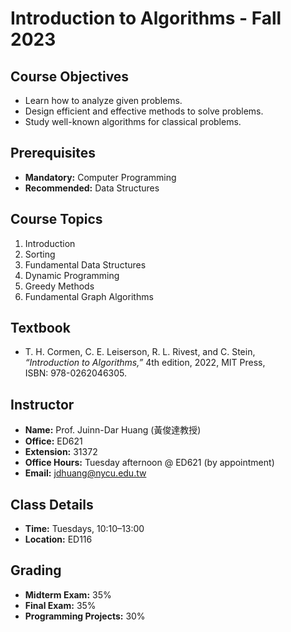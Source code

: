 # Introduction to Algorithms - Fall 2023

## Course Objectives
- Learn how to analyze given problems.
- Design efficient and effective methods to solve problems.
- Study well-known algorithms for classical problems.


## Prerequisites
- **Mandatory:** Computer Programming  
- **Recommended:** Data Structures  


## Course Topics
1. Introduction
2. Sorting
3. Fundamental Data Structures
4. Dynamic Programming
5. Greedy Methods
6. Fundamental Graph Algorithms  


## Textbook
- T. H. Cormen, C. E. Leiserson, R. L. Rivest, and C. Stein,  
  *“Introduction to Algorithms,”* 4th edition, 2022, MIT Press,  
  ISBN: 978-0262046305.  


## Instructor
- **Name:** Prof. Juinn-Dar Huang (黃俊達教授)  
- **Office:** ED621  
- **Extension:** 31372  
- **Office Hours:** Tuesday afternoon @ ED621 (by appointment)  
- **Email:** [jdhuang@nycu.edu.tw](mailto:jdhuang@nycu.edu.tw)  


## Class Details
- **Time:** Tuesdays, 10:10–13:00  
- **Location:** ED116  


## Grading
- **Midterm Exam:** 35%  
- **Final Exam:** 35%  
- **Programming Projects:** 30%  
